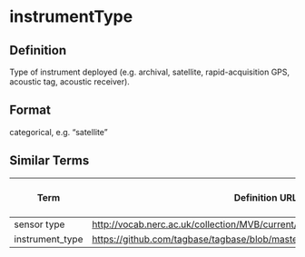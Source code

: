 # instrumentType 

## Definition 
Type of instrument deployed (e.g. archival, satellite, rapid-acquisition GPS, acoustic tag, acoustic receiver).

## Format
categorical, e.g. “satellite”

## Similar Terms
|Term|Definition URL|Source Vocabulary Publisher/Creator|
|----|----------|-----------------|
|sensor type| http://vocab.nerc.ac.uk/collection/MVB/current/MVB000170/ | Movebank|
|instrument_type |https://github.com/tagbase/tagbase/blob/master/eTagMetadataInventory.csv#L3 | Tagbase|

